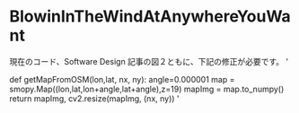 # BlowinInTheWindAtAnywhereYouWant

現在のコード、Software Design 記事の図２ともに、下記の修正が必要です。
'
    
def getMapFromOSM(lon,lat, nx, ny):
    angle=0.000001
    map = smopy.Map((lon,lat,lon+angle,lat+angle),z=19)
    mapImg = map.to_numpy()
    return mapImg, cv2.resize(mapImg, (nx, ny))
'
